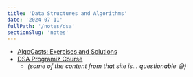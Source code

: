```yaml
---
title: 'Data Structures and Algorithms'
date: '2024-07-11'
fullPath: '/notes/dsa'
sectionSlug: 'notes'
---
```


- [AlgoCasts: Exercises and Solutions](/notes/dsa/algorithm-exercises/algo-casts)
- [DSA Programiz Course](/notes/dsa/programiz-course)
    - _(some of the content from that site is... questionable 😅)_

